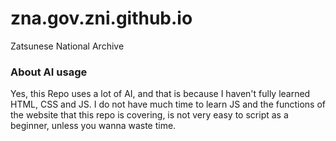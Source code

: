 # zna.gov.zni.github.io
Zatsunese National Archive

### About AI usage
Yes, this Repo uses a lot of AI, and that is because I haven't fully learned HTML, CSS and JS. I do not have much time to learn JS and the functions of the website that this repo is covering, is not very easy to script as a beginner, unless you wanna waste time.
